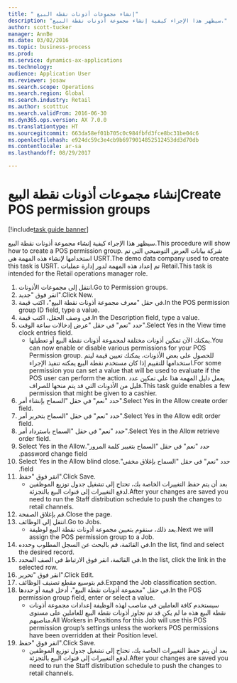 ```yaml
--- 
title: " إنشاء مجموعات أذونات نقطة البيع"
description: "سيظهر هذا الإجراء كيفية إنشاء مجموعة أذونات نقطة البيع."
author: scott-tucker
manager: AnnBe
ms.date: 03/02/2016
ms.topic: business-process
ms.prod: 
ms.service: dynamics-ax-applications
ms.technology: 
audience: Application User
ms.reviewer: josaw
ms.search.scope: Operations
ms.search.region: Global
ms.search.industry: Retail
ms.author: scotttuc
ms.search.validFrom: 2016-06-30
ms.dyn365.ops.version: AX 7.0.0
ms.translationtype: HT
ms.sourcegitcommit: 663da58ef01b705c0c984fbfd3fce8bc31be04c6
ms.openlocfilehash: e924dc59c3e4cb9b6979014852512453dd3d70db
ms.contentlocale: ar-sa
ms.lasthandoff: 08/29/2017

---
```

# <a name="create-pos-permission-groups"></a><span data-ttu-id="ab9eb-103"> إنشاء مجموعات أذونات نقطة البيع</span><span class="sxs-lookup"><span data-stu-id="ab9eb-103">Create POS permission groups</span></span>

[!include[task guide banner](../includes/task-guide-banner.md)]

<span data-ttu-id="ab9eb-104">سيظهر هذا الإجراء كيفية إنشاء مجموعة أذونات نقطة البيع.</span><span class="sxs-lookup"><span data-stu-id="ab9eb-104">This procedure will show how to create a POS permission group.</span></span> <span data-ttu-id="ab9eb-105">شركة بيانات العرض التوضيحي التي تم استخدامها لإنشاء هذه المهمة هي USRT.‬</span><span class="sxs-lookup"><span data-stu-id="ab9eb-105">The demo data company used to create this task is USRT.</span></span> <span data-ttu-id="ab9eb-106">تم إعداد هذه المهمة لدور إدارة عمليات Retail.</span><span class="sxs-lookup"><span data-stu-id="ab9eb-106">This task is intended for the Retail operations manager role.</span></span>

1. <span data-ttu-id="ab9eb-107">انتقل إلى مجموعات الأذونات.</span><span class="sxs-lookup"><span data-stu-id="ab9eb-107">Go to Permission groups.</span></span>
2. <span data-ttu-id="ab9eb-108">انقر فوق "جديد".</span><span class="sxs-lookup"><span data-stu-id="ab9eb-108">Click New.</span></span>
3. <span data-ttu-id="ab9eb-109">في حقل "معرف مجموعة أذونات نقطة البيع‬"، اكتب قيمة.</span><span class="sxs-lookup"><span data-stu-id="ab9eb-109">In the POS permission group ID field, type a value.</span></span>
4. <span data-ttu-id="ab9eb-110">في وصف الحقل، اكتب قيمة.</span><span class="sxs-lookup"><span data-stu-id="ab9eb-110">In the Description field, type a value.</span></span>
5. <span data-ttu-id="ab9eb-111">حدد "نعم" في حقل "‏‫عرض إدخالات ساعة الوقت‬".</span><span class="sxs-lookup"><span data-stu-id="ab9eb-111">Select Yes in the View time clock entries field.</span></span>
    * <span data-ttu-id="ab9eb-112">يمكنك الآن تمكين أذونات مختلفة لمجموعة أذونات نقطة البيع أو تعطيلها.</span><span class="sxs-lookup"><span data-stu-id="ab9eb-112">You can now enable or disable various permissions for your POS Permission group.</span></span> <span data-ttu-id="ab9eb-113">للحصول على بعض الأذونات، يمكنك تعيين قيمة ليتم استخدامها للتقييم إذا كان مستخدم نقطة البيع يمكنه تنفيذ الإجراء.</span><span class="sxs-lookup"><span data-stu-id="ab9eb-113">For some permission you can set a value that will be used to evaluate if the POS user can perform the action.</span></span>  <span data-ttu-id="ab9eb-114">يعمل دليل المهمة هذا على تمكين عدد قليل من الأذونات التي قد يتم منحها للصراف.</span><span class="sxs-lookup"><span data-stu-id="ab9eb-114">This task guide enables a few permission that might be given to a cashier.</span></span>  
6. <span data-ttu-id="ab9eb-115">حدد "نعم" في حقل "‏‫السماح بإنشاء أمر‬".</span><span class="sxs-lookup"><span data-stu-id="ab9eb-115">Select Yes in the Allow create order field.</span></span>
7. <span data-ttu-id="ab9eb-116">حدد "نعم" في حقل "‏‫السماح بتحرير أمر‬".</span><span class="sxs-lookup"><span data-stu-id="ab9eb-116">Select Yes in the Allow edit order field.</span></span>
8. <span data-ttu-id="ab9eb-117">حدد "نعم" في حقل "‏‫السماح باسترداد أمر‬".</span><span class="sxs-lookup"><span data-stu-id="ab9eb-117">Select Yes in the Allow retrieve order field.</span></span>
9. <span data-ttu-id="ab9eb-118">حدد "نعم" في حقل "‏‫السماح بتغيير كلمة المرور".</span><span class="sxs-lookup"><span data-stu-id="ab9eb-118">Select Yes in the Allow password change field.</span></span>
10. <span data-ttu-id="ab9eb-119">حدد "نعم" في حقل "‏‫‏‫السماح بإغلاق مخفي‬".</span><span class="sxs-lookup"><span data-stu-id="ab9eb-119">Select Yes in the Allow blind close field.</span></span>
11. <span data-ttu-id="ab9eb-120">انقر فوق "حفظ".</span><span class="sxs-lookup"><span data-stu-id="ab9eb-120">Click Save.</span></span>
    * <span data-ttu-id="ab9eb-121">بعد أن يتم حفظ التغييرات الخاصة بك، تحتاج إلى تشغيل جدول توزيع الموظفين لدفع التغييرات إلى قنوات البيع بالتجزئة.</span><span class="sxs-lookup"><span data-stu-id="ab9eb-121">After your changes are saved you need to run the Staff distribution schedule to push the changes to retail channels.</span></span>  
12. <span data-ttu-id="ab9eb-122">قم بإغلاق الصفحة.</span><span class="sxs-lookup"><span data-stu-id="ab9eb-122">Close the page.</span></span>
13. <span data-ttu-id="ab9eb-123">انتقل إلى الوظائف.</span><span class="sxs-lookup"><span data-stu-id="ab9eb-123">Go to Jobs.</span></span>
    * <span data-ttu-id="ab9eb-124">بعد ذلك، سنقوم بتعيين مجموعة أذونات نقطة البيع لوظيفة.</span><span class="sxs-lookup"><span data-stu-id="ab9eb-124">Next we will assign the POS permission group to a Job.</span></span>  
14. <span data-ttu-id="ab9eb-125">في القائمة، قم بالبحث عن السجل المطلوب وحدده.</span><span class="sxs-lookup"><span data-stu-id="ab9eb-125">In the list, find and select the desired record.</span></span>
15. <span data-ttu-id="ab9eb-126">في القائمة، انقر فوق الارتباط في الصف المحدد.</span><span class="sxs-lookup"><span data-stu-id="ab9eb-126">In the list, click the link in the selected row.</span></span>
16. <span data-ttu-id="ab9eb-127">انقر فوق "تحرير".</span><span class="sxs-lookup"><span data-stu-id="ab9eb-127">Click Edit.</span></span>
17. <span data-ttu-id="ab9eb-128">قم بتوسيع مقطع تصنيف الوظائف.</span><span class="sxs-lookup"><span data-stu-id="ab9eb-128">Expand the Job classification section.</span></span>
18. <span data-ttu-id="ab9eb-129">في حقل "‏‫مجموعة أذونات نقطة البيع‬‬"، أدخل قيمة أو حددها.</span><span class="sxs-lookup"><span data-stu-id="ab9eb-129">In the POS permission group field, enter or select a value.</span></span>
    * <span data-ttu-id="ab9eb-130">سيستخدم كافة العاملين في مناصب لهذه الوظيفة إعدادات مجموعة أذونات نقطة البيع هذه ما لم يكن قد تم تجاوز أذونات نقطة البيع للعاملين على مستوى مناصبهم.</span><span class="sxs-lookup"><span data-stu-id="ab9eb-130">All Workers in Positions for this Job will use this POS permission group’s settings unless the workers POS permissions have been overridden at their Position level.</span></span>  
19. <span data-ttu-id="ab9eb-131">انقر فوق "حفظ".</span><span class="sxs-lookup"><span data-stu-id="ab9eb-131">Click Save.</span></span>
    * <span data-ttu-id="ab9eb-132">بعد أن يتم حفظ التغييرات الخاصة بك، تحتاج إلى تشغيل جدول توزيع الموظفين لدفع التغييرات إلى قنوات البيع بالتجزئة.</span><span class="sxs-lookup"><span data-stu-id="ab9eb-132">After your changes are saved you need to run the Staff distribution schedule to push the changes to retail channels.</span></span>  


